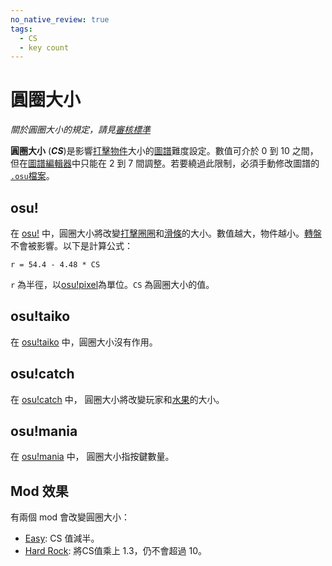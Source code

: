 ```yaml
---
no_native_review: true
tags:
  - CS
  - key count
---
```


# 圓圈大小

*關於圓圈大小的規定，請見[審核標準](/wiki/Ranking_criteria)*

**圓圈大小** (***CS***)是影響[打擊物件](/wiki/Gameplay/Hit_object)大小的[圖譜](/wiki/Beatmap)難度設定。數值可介於 0 到 10 之間，但在[圖譜編輯器](/wiki/Client/Beatmap_editor)中只能在 2 到 7 間調整。若要繞過此限制，必須手動修改圖譜的 [`.osu`檔案](/wiki/Client/File_formats/Osu_(file_format))。

## osu!

在 [osu!](/wiki/Game_mode/osu!) 中，圓圈大小將改變[打擊圈圈](/wiki/Gameplay/Hit_object/Hit_circle)和[滑條](/wiki/Gameplay/Hit_object/Slider)的大小。數值越大，物件越小。[轉盤](/wiki/Gameplay/Hit_object/Spinner)不會被影響。以下是計算公式：

`r = 54.4 - 4.48 * CS`<!-- multiplied by 1.00041 in the end to account for some bug in old replays -->

`r` 為半徑，以[osu!pixel](/wiki/Client/Beatmap_editor/osu!_pixel)為單位。`CS` 為圓圈大小的值。

## osu!taiko

在 [osu!taiko](/wiki/Game_mode/osu!taiko) 中，圓圈大小沒有作用。

## osu!catch

在 [osu!catch](/wiki/Game_mode/osu!catch) 中， 圓圈大小將改變玩家和[水果](/wiki/Gameplay/Hit_object/Fruit)的大小。

## osu!mania

在 [osu!mania](/wiki/Game_mode/osu!mania) 中， 圓圈大小指按鍵數量。

## Mod 效果

有兩個 mod 會改變圓圈大小：

- [Easy](/wiki/Gameplay/Game_modifier/Easy): CS 值減半。
- [Hard Rock](/wiki/Gameplay/Game_modifier/Hard_Rock): 將CS值乘上 1.3，仍不會超過 10。

<!--TODO: Insert links -->
